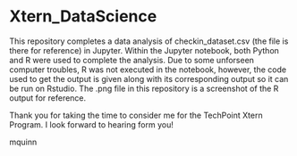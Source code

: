 # Xtern_DataScience

This repository completes a data analysis of checkin_dataset.csv (the file is there for reference) in Jupyter. 
Within the Jupyter notebook, both Python and R were used to complete the analysis. Due to some unforseen computer
troubles, R was not executed in the notebook, however, the code used to get the output is given along with its corresponding 
output so it can be run on Rstudio. The .png file in this repository is a screenshot of the R output for reference. 

Thank you for taking the time to consider me for the TechPoint Xtern Program. I look forward to hearing form you!

mquinn
